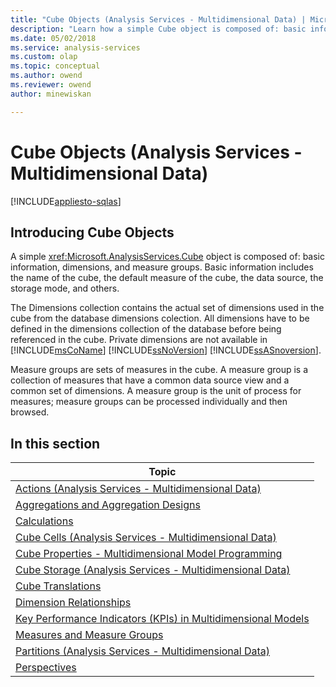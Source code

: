```yaml
---
title: "Cube Objects (Analysis Services - Multidimensional Data) | Microsoft Docs"
description: "Learn how a simple Cube object is composed of: basic information, dimensions, and measure groups."
ms.date: 05/02/2018
ms.service: analysis-services
ms.custom: olap
ms.topic: conceptual
ms.author: owend
ms.reviewer: owend
author: minewiskan

---
```

# Cube Objects (Analysis Services - Multidimensional Data)
[!INCLUDE[appliesto-sqlas](../includes/appliesto-sqlas.md)]
    
## Introducing Cube Objects  
 A simple <xref:Microsoft.AnalysisServices.Cube> object is composed of: basic information, dimensions, and measure groups. Basic information includes the name of the cube, the default measure of the cube, the data source, the storage mode, and others.  
  
 The Dimensions collection contains the actual set of dimensions used in the cube from the database dimensions colection. All dimensions have to be defined in the dimensions collection of the database before being referenced in the cube. Private dimensions are not available in [!INCLUDE[msCoName](../includes/msconame-md.md)] [!INCLUDE[ssNoVersion](../includes/ssnoversion-md.md)] [!INCLUDE[ssASnoversion](../includes/ssasnoversion-md.md)].  
  
 Measure groups are sets of measures in the cube. A measure group is a collection of measures that have a common data source view and a common set of dimensions. A measure group is the unit of process for measures; measure groups can be processed individually and then browsed.  
  
## In this section  
  
| Topic |  
| ----- |
|[Actions &#40;Analysis Services - Multidimensional Data&#41;](../../analysis-services/multidimensional-models/actions-analysis-services-multidimensional-data.md)|
|[Aggregations and Aggregation Designs](../../analysis-services/multidimensional-models-olap-logical-cube-objects/aggregations-and-aggregation-designs.md)|
|[Calculations](../../analysis-services/multidimensional-models-olap-logical-cube-objects/calculations.md)|
|[Cube Cells &#40;Analysis Services - Multidimensional Data&#41;](../../analysis-services/multidimensional-models-olap-logical-cube-objects/cube-cells-analysis-services-multidimensional-data.md)|
|[Cube Properties - Multidimensional Model Programming](../../analysis-services/multidimensional-models-olap-logical-cube-objects/cube-properties-multidimensional-model-programming.md)|
|[Cube Storage &#40;Analysis Services - Multidimensional Data&#41;](../../analysis-services/multidimensional-models-olap-logical-cube-objects/cube-storage-analysis-services-multidimensional-data.md)|
|[Cube Translations](../../analysis-services/multidimensional-models-olap-logical-cube-objects/cube-translations.md)|
|[Dimension Relationships](../../analysis-services/multidimensional-models-olap-logical-cube-objects/dimension-relationships.md)|
|[Key Performance Indicators &#40;KPIs&#41; in Multidimensional Models](../../analysis-services/multidimensional-models/key-performance-indicators-kpis-in-multidimensional-models.md)|
|[Measures and Measure Groups](../../analysis-services/multidimensional-models/measures-and-measure-groups.md)|
|[Partitions &#40;Analysis Services - Multidimensional Data&#41;](../../analysis-services/multidimensional-models-olap-logical-cube-objects/partitions-analysis-services-multidimensional-data.md)|
|[Perspectives](../../analysis-services/multidimensional-models-olap-logical-cube-objects/perspectives.md)|
  
  
